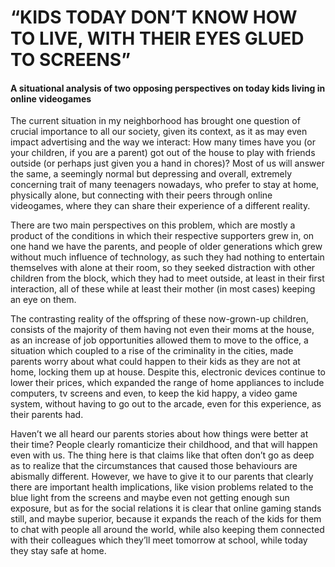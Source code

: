 # “KIDS TODAY DON’T KNOW HOW TO LIVE, WITH THEIR EYES GLUED TO SCREENS”
#### A situational analysis of two opposing perspectives on today kids living in online videogames

The current situation in my neighborhood has brought one question of crucial importance to all our society, given its context, as it as may even impact advertising and the way we interact: How many times have you (or your children, if you are a parent) got out of the house to play with friends outside (or perhaps just given you a hand in chores)? Most of us will answer the same, a seemingly normal but depressing and overall, extremely concerning trait of many teenagers nowadays, who prefer to stay at home, physically alone, but connecting with their peers through online videogames, where they can share their experience of a different reality.

There are two main perspectives on this problem, which are mostly a product of the conditions in which their respective supporters grew in, on one hand we have the parents, and people of older generations which grew without much influence of technology, as such they had nothing to entertain themselves with alone at their room, so they seeked distraction with other children from the block, which they had to meet outside, at least in their first interaction, all of these while at least their mother (in most cases) keeping an eye on them.

The contrasting reality of the offspring of these now-grown-up children, consists of the majority of them having not even their moms at the house, as an increase of job opportunities allowed them to move to the office, a situation which coupled to a rise of the criminality in the cities, made parents worry about what could happen to their kids as they are not at home, locking them up at house. Despite this, electronic devices continue to lower their prices, which expanded the range of home appliances to include computers, tv screens and even, to keep the kid happy, a video game system, without having to go out to the arcade, even for this experience, as their parents had.

Haven’t we all heard our parents stories about how things were better at their time? People clearly romanticize their childhood, and that will happen even with us. The thing here is that claims like that often don’t go as deep as to realize that the circumstances that caused those behaviours are abismally different. However, we have to give it to our parents that clearly there are important health implications, like vision problems related to the blue light from the screens and maybe even not getting enough sun exposure, but as for the social relations it is clear that online gaming stands still, and maybe superior, because it expands the reach of the kids for them to chat with people all around the world, while also keeping them connected with their colleagues which they’ll meet tomorrow at school, while today they stay safe at home.
